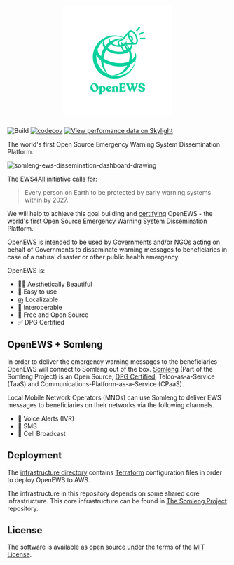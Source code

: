 <h1 align="center">
  <a href="https://www.open-ews.org" target="_blank" title="OpenEWS">
    <img src="app/assets/images/open-ews_logo.png" width=250 height=250 />
  </a>
</h1>

![Build](https://github.com/somleng/open-ews/workflows/Build/badge.svg)
[![codecov](https://codecov.io/gh/open-ews/open-ews/graph/badge.svg?token=f9n8FQJUcK)](https://codecov.io/gh/open-ews/open-ews)
[![View performance data on Skylight](https://badges.skylight.io/status/YxPzpqwXsqPx.svg)](https://oss.skylight.io/app/applications/YxPzpqwXsqPx)

The world's first Open Source Emergency Warning System Dissemination Platform.

![somleng-ews-dissemination-dashboard-drawing](https://github.com/user-attachments/assets/cfcb0480-dbaa-48b4-91c1-3b24af3ca985)

The [EWS4All](https://www.un.org/en/climatechange/early-warnings-for-all) initiative calls for:

> Every person on Earth to be protected by early warning systems within by 2027.

We will help to achieve this goal building and [certifying](https://www.digitalpublicgoods.net/submission-guide) OpenEWS - the world's first Open Source Emergency Warning System Dissemination Platform.

OpenEWS is intended to be used by Governments and/or NGOs acting on behalf of Governments to disseminate warning messages to beneficiaries in case of a natural disaster or other public health emergency.

OpenEWS is:

- 👯‍♀️ Aesthetically Beautiful
- 🧘 Easy to use
- ញ Localizable
- 🛜 Interoperable
- 💖 Free and Open Source
- ✅ DPG Certified

## OpenEWS + Somleng

In order to deliver the emergency warning messages to the beneficiaries OpenEWS will connect to Somleng out of the box. [Somleng](https://github.com/somleng/somleng) (Part of the Somleng Project) is an Open Source, [DPG Certified](https://www.digitalpublicgoods.net/registry#:~:text=Somleng), Telco-as-a-Service (TaaS) and Communications-Platform-as-a-Service (CPaaS).

Local Mobile Network Operators (MNOs) can use Somleng to deliver EWS messages to beneficiaries on their networks via the following channels.

- 📲 Voice Alerts (IVR)
- 💬 SMS
- 🗼 Cell Broadcast

## Deployment

The [infrastructure directory](infrastructure) contains [Terraform](https://www.terraform.io/) configuration files in order to deploy OpenEWS to AWS.

The infrastructure in this repository depends on some shared core infrastructure. This core infrastructure can be found in [The Somleng Project](https://github.com/somleng/somleng-project/tree/master/infrastructure) repository.

## License

The software is available as open source under the terms of the [MIT License](http://opensource.org/licenses/MIT).
